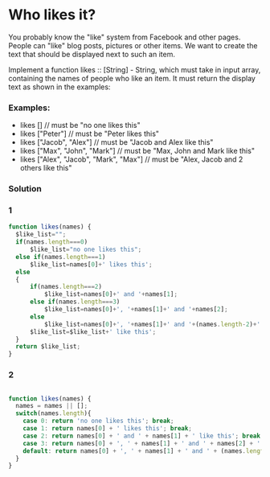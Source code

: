 # Who likes it?

You probably know the "like" system from Facebook and other pages. People can "like" blog posts, pictures or other items. We want to create the text that should be displayed next to such an item.

Implement a function likes :: [String] - String, which must take in input array, containing the names of people who like an item. It must return the display text as shown in the examples:

### Examples:

  -  likes [] // must be "no one likes this"
  -  likes ["Peter"] // must be "Peter likes this"
  -  likes ["Jacob", "Alex"] // must be "Jacob and Alex like this"
  -  likes ["Max", "John", "Mark"] // must be "Max, John and Mark like this"
  -  likes ["Alex", "Jacob", "Mark", "Max"] // must be "Alex, Jacob and 2 others like this"

### Solution

### 1


```js
function likes(names) {
  $like_list="";
  if(names.length===0)
      $like_list="no one likes this";
  else if(names.length===1)
      $like_list=names[0]+' likes this';
  else
  {
      if(names.length===2)
          $like_list=names[0]+' and '+names[1];
      else if(names.length===3)
          $like_list=names[0]+', '+names[1]+' and '+names[2];
      else
          $like_list=names[0]+', '+names[1]+' and '+(names.length-2)+' others';
      $like_list=$like_list+' like this';
  }
  return $like_list;
}
```

### 2
```js

function likes(names) {
  names = names || [];
  switch(names.length){
    case 0: return 'no one likes this'; break;
    case 1: return names[0] + ' likes this'; break;
    case 2: return names[0] + ' and ' + names[1] + ' like this'; break;
    case 3: return names[0] + ', ' + names[1] + ' and ' + names[2] + ' like this'; break;
    default: return names[0] + ', ' + names[1] + ' and ' + (names.length - 2) + ' others like this';
  }
}
```
